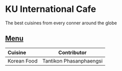 # KU International Cafe

The best cuisines from every conner around the globe

## [Menu](menu.md)

| Cuisine     | Contributor             |
|:------------|-------------------------|
| Korean Food | Tantikon Phasanphaengsi |
 